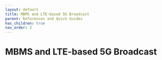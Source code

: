 ```yaml
---
layout: default
title: MBMS and LTE-based 5G Broadcast
parent: References and Quick Guides
has_children: true
nav_order: 3
---
```


# MBMS and LTE-based 5G Broadcast
